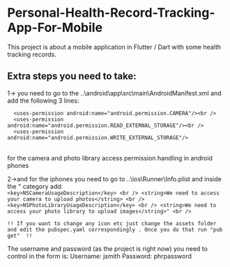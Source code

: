 # Personal-Health-Record-Tracking-App-For-Mobile
This project is about a mobile application in Flutter / Dart with some health tracking records.

## Extra steps you need to take: <br />
1-> you need to go to the ..\android\app\src\main\AndroidManifest.xml and add the following 3 lines:<br />
```
  <uses-permission android:name="android.permission.CAMERA"/><br />
  <uses-permission android:name="android.permission.READ_EXTERNAL_STORAGE"/><br />
  <uses-permission android:name="android.permission.WRITE_EXTERNAL_STORAGE"/>
```
<br />for the camera and photo library access permission handling in android phones <br />


2->and for the iphones you need to go to ..\ios\Runner\Info.plist and inside the "<dict> category add: <br />
    ```
    <key>NSCameraUsageDescription</key> <br />
    <string>We need to access your camera to upload photos</string> <br />
    <key>NSPhotoLibraryUsageDescription</key> <br />
    <string>We need to access your photo library to upload images</string>" <br />
    ```

    !! If you want to change any icon etc just change the assets folder and edit the pubspec.yaml correspondingly . Once you do that run "pub get"  !!

   The username and password (as the project is right now) you need to control in the form is: Username: jsmith Password: phrpassword
